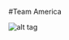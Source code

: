 #Team America

![alt tag](https://travis-ci.org/ProPra16/programmierpraktikum-abschlussprojekt-team-america.svg)

